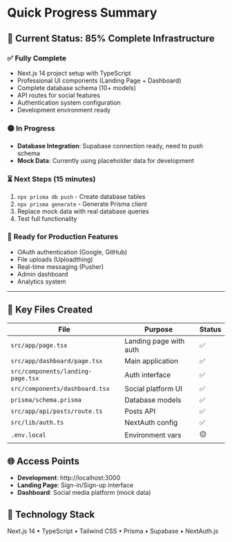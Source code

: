 # Quick Progress Summary

## 🎯 Current Status: 85% Complete Infrastructure

### ✅ **Fully Complete**
- Next.js 14 project setup with TypeScript
- Professional UI components (Landing Page + Dashboard)
- Complete database schema (10+ models)
- API routes for social features
- Authentication system configuration
- Development environment ready

### 🟡 **In Progress**
- **Database Integration**: Supabase connection ready, need to push schema
- **Mock Data**: Currently using placeholder data for development

### ⏳ **Next Steps (15 minutes)**
1. `npx prisma db push` - Create database tables
2. `npx prisma generate` - Generate Prisma client  
3. Replace mock data with real database queries
4. Test full functionality

### 🚀 **Ready for Production Features**
- OAuth authentication (Google, GitHub)
- File uploads (Uploadthing)
- Real-time messaging (Pusher)
- Admin dashboard
- Analytics system

---

## 📁 **Key Files Created**

| File | Purpose | Status |
|------|---------|--------|
| `src/app/page.tsx` | Landing page with auth | ✅ |
| `src/app/dashboard/page.tsx` | Main application | ✅ |
| `src/components/landing-page.tsx` | Auth interface | ✅ |
| `src/components/dashboard.tsx` | Social platform UI | ✅ |
| `prisma/schema.prisma` | Database models | ✅ |
| `src/app/api/posts/route.ts` | Posts API | ✅ |
| `src/lib/auth.ts` | NextAuth config | ✅ |
| `.env.local` | Environment vars | 🟡 |

## 🌐 **Access Points**
- **Development**: http://localhost:3000
- **Landing Page**: Sign-in/Sign-up interface
- **Dashboard**: Social media platform (mock data)

## 🔧 **Technology Stack**
Next.js 14 • TypeScript • Tailwind CSS • Prisma • Supabase • NextAuth.js

